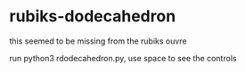 # rubiks-dodecahedron
this seemed to be missing from the rubiks ouvre

run python3 rdodecahedron.py, use space to see the controls
